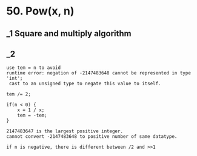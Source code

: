 # 50. Pow(x, n)

## _1 Square and multiply algorithm

## _2 
```
use tem = n to avoid
runtime error: negation of -2147483648 cannot be represented in type 'int';
 cast to an unsigned type to negate this value to itself.

tem /= 2;

if(n < 0) {
    x = 1 / x;
    tem = -tem;
}

2147483647 is the largest positive integer.
cannot convert -2147483648 to positive number of same datatype.

if n is negative, there is different between /2 and >>1
```
